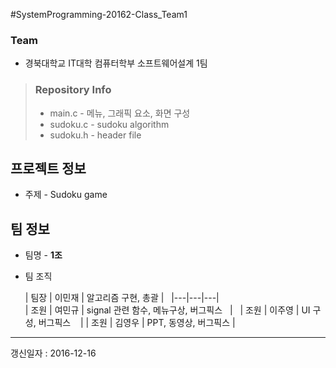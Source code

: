 #SystemProgramming-20162-Class_Team1

### Team
* 경북대학교 IT대학 컴퓨터학부 소프트웨어설계 1팀

> ### Repository Info  
>+ main.c - 메뉴, 그래픽 요소, 화면 구성
>+ sudoku.c - sudoku algorithm  
>+ sudoku.h - header file   



## 프로젝트 정보
* 주제 - Sudoku game  


## 팀 정보

* 팀명 - __1조__  

* 팀 조직  

	| 팀장 | 이민재 | 알고리즘 구현, 총괄 |  
	|---|---|---|  
	| 조원 | 여민규 | signal 관련 함수, 메뉴구상, 버그픽스   |  
	| 조원 | 이주영 | UI 구성, 버그픽스     |
	| 조원 | 김영우 | PPT, 동영상, 버그픽스  |



 - - -

갱신일자 : 2016-12-16
